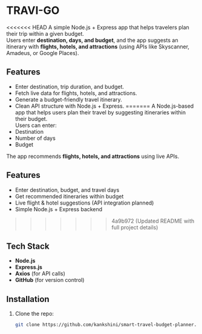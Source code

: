 #  TRAVI-GO

<<<<<<< HEAD
A simple Node.js + Express app that helps travelers plan their trip within a given budget.  
Users enter **destination, days, and budget**, and the app suggests an itinerary with **flights, hotels, and attractions** (using APIs like Skyscanner, Amadeus, or Google Places).


##  Features
- Enter destination, trip duration, and budget.
- Fetch live data for flights, hotels, and attractions.
- Generate a budget-friendly travel itinerary.
- Clean API structure with Node.js + Express.
=======
A Node.js-based app that helps users plan their travel by suggesting itineraries within their budget.  
Users can enter:
- Destination
- Number of days
- Budget  

The app recommends **flights, hotels, and attractions** using live APIs.

## Features
- Enter destination, budget, and travel days
- Get recommended itineraries within budget
- Live flight & hotel suggestions (API integration planned)
- Simple Node.js + Express backend
>>>>>>> 4a9b972 (Updated README with full project details)


##  Tech Stack
- **Node.js**
- **Express.js**
- **Axios** (for API calls)
- **GitHub** (for version control)


##  Installation

1. Clone the repo:
   ```bash
   git clone https://github.com/kankshini/smart-travel-budget-planner.git
